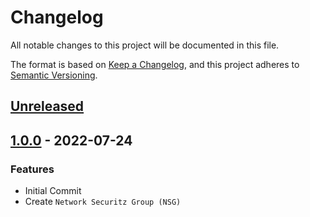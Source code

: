 # Changelog

All notable changes to this project will be documented in this file.

The format is based on [Keep a Changelog](https://keepachangelog.com/en/1.0.0/),
and this project adheres to [Semantic Versioning](https://semver.org/spec/v2.0.0.html).

## [Unreleased]

## [1.0.0] - 2022-07-24

### Features

- Initial Commit
- Create ```Network Securitz Group (NSG)```


[Unreleased]: https://github.com/patrickhayo/azr-tf-module-nsg/compare/1.0.0...HEAD

[1.0.0]: https://github.com/patrickhayo/azr-tf-module-nsg/compare/2530b2952e10b487eac766987e2ccd12918d292a...1.0.0
